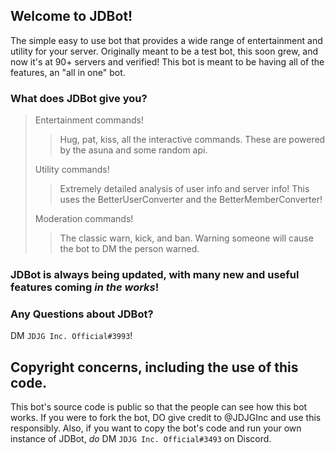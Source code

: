 ## Welcome to JDBot!

The simple easy to use bot that provides a wide range of entertainment and utility for your server.
Originally meant to be a test bot, this soon grew, and now it's at 90+ servers and verified!
This bot is meant to be having all of the features, an "all in one" bot.

### What does JDBot give you?

> Entertainment commands!
> 
> > Hug, pat, kiss, all the interactive commands.
> > These are powered by the asuna and some random api. 
> 
> Utility commands!
> 
> > Extremely detailed analysis of user info and server info!
> > This uses the BetterUserConverter and the BetterMemberConverter!
> 
> Moderation commands!
> 
> > The classic warn, kick, and ban.
> > Warning someone will cause the bot to DM the person warned.
> 
 
### JDBot is always being updated, with many new and useful features coming *in the works*!

### Any Questions about JDBot?

DM `JDJG Inc. Official#3993`!

## Copyright concerns, including the use of this code.

This bot's source code is public so that the people can see how this bot works. 
If you were to fork the bot, DO give credit to @JDJGInc and use this responsibly.
Also, if you want to copy the bot's code and run your own instance of JDBot, *do* DM `JDJG Inc. Official#3493` on Discord.